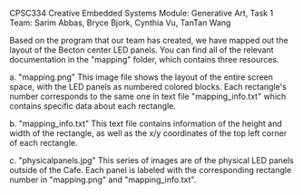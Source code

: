 CPSC334 Creative Embedded Systems
Module: Generative Art, Task 1
Team: Sarim Abbas, Bryce Bjork, Cynthia Vu, TanTan Wang

Based on the program that our team has created, we have mapped out the layout
of the Becton center LED panels. You can find all of the relevant
documentation in the "mapping" folder, which contains three resources.

a. "mapping.png"
	This image file shows the layout of the entire screen space, with the LED
	panels as numbered colored blocks. Each rectangle's number corresponds to
	the same one in text file "mapping_info.txt" which contains specific data
	about each rectangle. 
	
b. "mapping_info.txt"
	This text file contains information of the height and width of the
	rectangle, as well as the x/y coordinates of the top left corner of each
	rectangle. 

c. "physicalpanels.jpg"
	This series of images are of the physical LED panels outside of the Cafe.
	Each panel is labeled with the corresponding rectangle number in
	"mapping.png" and "mapping_info.txt".
	
	
	